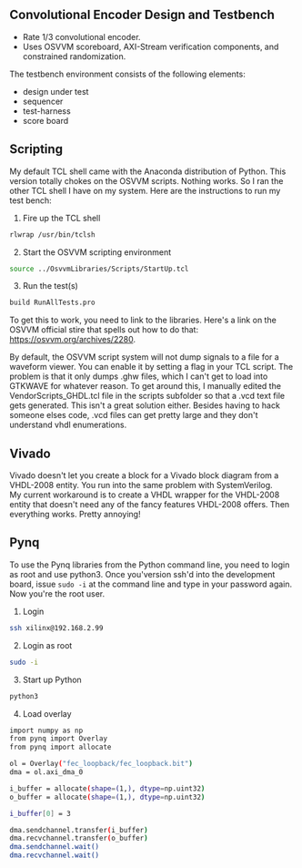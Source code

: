 ## Convolutional Encoder Design and Testbench

- Rate 1/3 convolutional encoder.
- Uses OSVVM scoreboard, AXI-Stream verification components, and constrained randomization.

The testbench environment consists of the following elements:

* design under test
* sequencer
* test-harness 
* score board


## Scripting

My default TCL shell came with the Anaconda distribution of Python.  This version totally chokes on 
the OSVVM scripts.  Nothing works.  So I ran the other TCL shell I have on my system.  Here are the 
instructions to run my test bench:

1. Fire up the TCL shell 

```sh  
rlwrap /usr/bin/tclsh
``` 

2. Start the OSVVM scripting environment

```sh
source ../OsvvmLibraries/Scripts/StartUp.tcl 
```

3. Run the test(s) 

```sh
build RunAllTests.pro 
```

To get this to work, you need to link to the libraries.  Here's a link on the OSVVM official stire 
that spells out how to do that: https://osvvm.org/archives/2280.

By default,  the OSVVM script system will not dump signals to a file for a waveform viewer.  You can enable it by setting 
a flag in your TCL script.  The problem is that it only dumps .ghw files, which I can't get to load into GTKWAVE for whatever
reason.  To get around this, I manually edited the VendorScripts_GHDL.tcl file in the scripts subfolder so that a .vcd text file
gets generated.  This isn't a great solution either.  Besides having to hack someone elses code, .vcd files can get pretty large
and they don't understand vhdl enumerations.  

## Vivado

Vivado doesn't let you create a block for a Vivado block diagram from a VHDL-2008 entity.  You run into the same problem with SystemVerilog.  
My current workaround is to create a VHDL wrapper for the VHDL-2008 entity that doesn't need any of the fancy features VHDL-2008
offers.  Then everything works.  Pretty annoying! 

## Pynq 

To use the Pynq libraries from the Python command line, you need to login as root and use python3.  Once you'version
ssh'd into the development board, issue `sudo -i` at the command line and type in your password again.  Now you're the 
root user.

1. Login 

```sh
ssh xilinx@192.168.2.99 
```

2. Login as root 

```sh 
sudo -i 
```

3. Start up Python 

```sh 
python3
```

4. Load overlay 

```sh 
import numpy as np 
from pynq import Overlay 
from pynq import allocate 

ol = Overlay("fec_loopback/fec_loopback.bit")
dma = ol.axi_dma_0

i_buffer = allocate(shape=(1,), dtype=np.uint32)
o_buffer = allocate(shape=(1,), dtype=np.uint32)

i_buffer[0] = 3

dma.sendchannel.transfer(i_buffer)
dma.recvchannel.transfer(o_buffer)
dma.sendchannel.wait()
dma.recvchannel.wait()
```


